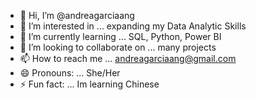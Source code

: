 - 👋 Hi, I’m @andreagarciaang
- 👀 I’m interested in ... expanding my Data Analytic Skills
- 🌱 I’m currently learning ... SQL, Python, Power BI
- 💞️ I’m looking to collaborate on ... many projects
- 📫 How to reach me ... andreagarciaang@gmail.com
- 😄 Pronouns: ... She/Her
- ⚡ Fun fact: ... Im learning Chinese

<!---
andreagarciaang/andreagarciaang is a ✨ special ✨ repository because its `README.md` (this file) appears on your GitHub profile.
You can click the Preview link to take a look at your changes.
--->
